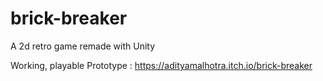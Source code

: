 # brick-breaker
A 2d retro game remade with Unity


Working, playable Prototype : https://adityamalhotra.itch.io/brick-breaker
